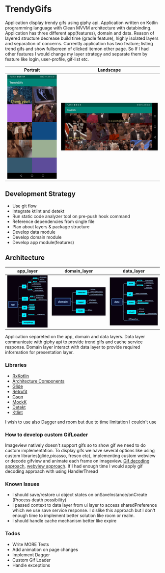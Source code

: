 # TrendyGifs

Application display trendy gifs using giphy api. Application written on Kotlin programming language with Clean MVVM architecture with databinding. Application has three different app(features), domain and data. Reason of layered structure decrease build time (gradle feature), highly isolated layers and separation of concerns. Currently application has two feature; listing trend gifs and show fullscreen of clicked itemon other page. So If I had other features I would change my layer strategy and separate them by feature like login, user-profile, gif-list etc. 

Portrait | Landscape |
--- | --- |
*![Portrait](https://github.com/gokhanaliccii/TrendyGifs/blob/develop/art/ui_portrait.jpg)*|![Landscape loaded](https://github.com/gokhanaliccii/TrendyGifs/blob/develop/art/ui_landscape.jpg)

## Development Strategy

  - Use git flow
  - Integrate ktlint and detekt
  - Run static code analyzer tool on pre-push hook command
  - Reference dependencies from single file
  - Plan about layers & package structure
  - Develop data module
  - Develop domain module
  - Develop app module(features)
  
  ## Architecture
app_layer | domain_layer | data_layer |
--- | --- | --- |
*![app](https://github.com/gokhanaliccii/TrendyGifs/blob/develop/art/layer_app.png)*|*![domain](https://github.com/gokhanaliccii/TrendyGifs/blob/develop/art/layer_domain.png)*|*![data](https://github.com/gokhanaliccii/TrendyGifs/blob/develop/art/layer_data.png)*|
  
Application separeted on the app, domain and data layers. Data layer communicate with giphy api to provide trend gifs and cache service response. Domain layer interact with data layer to provide required information for presentation layer. 

  
### Libraries

* [RxKotlin](https://github.com/ReactiveX/RxKotlin)
* [Architecture Components](https://developer.android.com/jetpack)
* [Glide](https://github.com/bumptech/glide)
* [Retrofit](https://square.github.io/retrofit/)
* [Gson](https://github.com/google/gson)
* [MockK](https://mockk.io)
* [Detekt](https://github.com/arturbosch/detekt)
* [Ktlint](https://github.com/shyiko/ktlint)

I wish to use also Dagger and room  but due to time limitation I couldn't use

### How to develop custom GifLoader

Imageview natively doesn't support gifs so to show gif we need to do custom implementation. To display gifs we have several options like using custom libraries(glide,picasso, fresco etc), implementing custom webview or decode gifview and animate each frame on imageview. [Gif decoding approach](https://stackoverflow.com/a/11736861/2608485), [webview approach](https://stackoverflow.com/a/38810732/2608485). If I had enough time I would apply gif decoding approach with using HandlerThread  

### Known Issues

- I should save/restore ui object states on onSaveInstance/onCreate (Process death possibility)
- I passed context to data layer from ui layer to access sharedPreference which we use save service response. I dislike this approach but I don't enough time to implement better solution like room or realm.
- I should handle cache mechanism better like expire 

### Todos

 - Write MORE Tests
 - Add animation on page changes
 - Implement Dagger
 - Custom Gif Loader
 - Handle exceptions
